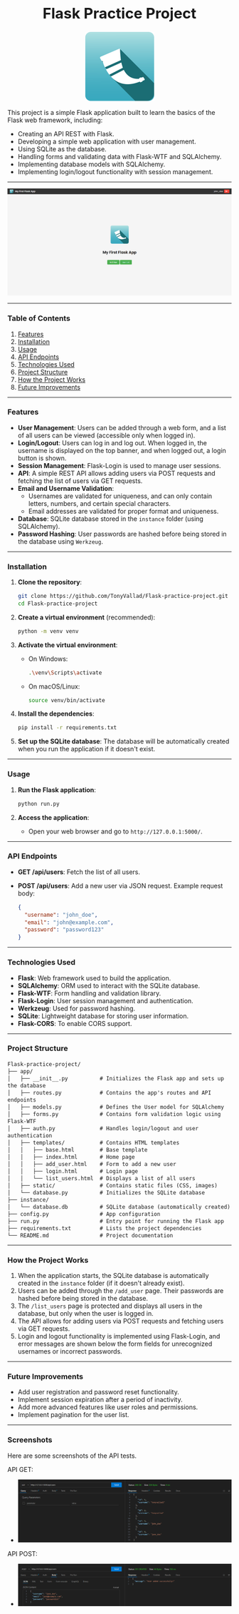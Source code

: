 ### **<h1 align="center">Flask Practice Project</h1>**

<p align="center">
  <img src="app/static/flask-original.png" alt="Main Image">
</p>

This project is a simple Flask application built to learn the basics of the Flask web framework, including:

- Creating an API REST with Flask.
- Developing a simple web application with user management.
- Using SQLite as the database.
- Handling forms and validating data with Flask-WTF and SQLAlchemy.
- Implementing database models with SQLAlchemy.
- Implementing login/logout functionality with session management.

---

![Front-end Screenshot](app/static/screenshot.png)

---

### **Table of Contents**

1. [Features](#features)
2. [Installation](#installation)
3. [Usage](#usage)
4. [API Endpoints](#api-endpoints)
5. [Technologies Used](#technologies-used)
6. [Project Structure](#project-structure)
7. [How the Project Works](#how-the-project-works)
8. [Future Improvements](#future-improvements)

---

### **Features**

- **User Management**: Users can be added through a web form, and a list of all users can be viewed (accessible only when logged in).
- **Login/Logout**: Users can log in and log out. When logged in, the username is displayed on the top banner, and when logged out, a login button is shown.
- **Session Management**: Flask-Login is used to manage user sessions.
- **API**: A simple REST API allows adding users via POST requests and fetching the list of users via GET requests.
- **Email and Username Validation**:
  - Usernames are validated for uniqueness, and can only contain letters, numbers, and certain special characters.
  - Email addresses are validated for proper format and uniqueness.
- **Database**: SQLite database stored in the `instance` folder (using SQLAlchemy).
- **Password Hashing**: User passwords are hashed before being stored in the database using `Werkzeug`.

---

### **Installation**

1. **Clone the repository**:

   ```bash
   git clone https://github.com/TonyVallad/Flask-practice-project.git
   cd Flask-practice-project
   ```

2. **Create a virtual environment** (recommended):

   ```bash
   python -m venv venv
   ```

3. **Activate the virtual environment**:
   - On Windows:
     ```bash
     .\venv\Scripts\activate
     ```
   - On macOS/Linux:
     ```bash
     source venv/bin/activate
     ```

4. **Install the dependencies**:

   ```bash
   pip install -r requirements.txt
   ```

5. **Set up the SQLite database**:
   The database will be automatically created when you run the application if it doesn't exist.

---

### **Usage**

1. **Run the Flask application**:

   ```bash
   python run.py
   ```

2. **Access the application**:
   - Open your web browser and go to `http://127.0.0.1:5000/`.

---

### **API Endpoints**

- **GET /api/users**: Fetch the list of all users.
- **POST /api/users**: Add a new user via JSON request. Example request body:

  ```json
  {
    "username": "john_doe",
    "email": "john@example.com",
    "password": "password123"
  }
  ```

---

### **Technologies Used**

- **Flask**: Web framework used to build the application.
- **SQLAlchemy**: ORM used to interact with the SQLite database.
- **Flask-WTF**: Form handling and validation library.
- **Flask-Login**: User session management and authentication.
- **Werkzeug**: Used for password hashing.
- **SQLite**: Lightweight database for storing user information.
- **Flask-CORS**: To enable CORS support.

---

### **Project Structure**

```plaintext
Flask-practice-project/
├── app/
│   ├── __init__.py          # Initializes the Flask app and sets up the database
│   ├── routes.py            # Contains the app's routes and API endpoints
│   ├── models.py            # Defines the User model for SQLAlchemy
│   ├── forms.py             # Contains form validation logic using Flask-WTF
│   ├── auth.py              # Handles login/logout and user authentication
│   ├── templates/           # Contains HTML templates
│   │   ├── base.html        # Base template
│   │   ├── index.html       # Home page
│   │   ├── add_user.html    # Form to add a new user
│   │   ├── login.html       # Login page
│   │   └── list_users.html  # Displays a list of all users
│   ├── static/              # Contains static files (CSS, images)
│   └── database.py          # Initializes the SQLite database
├── instance/
│   └── database.db          # SQLite database (automatically created)
├── config.py                # App configuration
├── run.py                   # Entry point for running the Flask app
├── requirements.txt         # Lists the project dependencies
└── README.md                # Project documentation
```

---

### **How the Project Works**

1. When the application starts, the SQLite database is automatically created in the `instance` folder (if it doesn't already exist).
2. Users can be added through the `/add_user` page. Their passwords are hashed before being stored in the database.
3. The `/list_users` page is protected and displays all users in the database, but only when the user is logged in.
4. The API allows for adding users via POST requests and fetching users via GET requests.
5. Login and logout functionality is implemented using Flask-Login, and error messages are shown below the form fields for unrecognized usernames or incorrect passwords.

---

### **Future Improvements**

- Add user registration and password reset functionality.
- Implement session expiration after a period of inactivity.
- Add more advanced features like user roles and permissions.
- Implement pagination for the user list.

---

### **Screenshots**

Here are some screenshots of the API tests.

API GET:
- ![API Test - GET](app/static/API-test-GET.png)

API POST:
- ![API Test - POST](app/static/API-test-POST.png)
